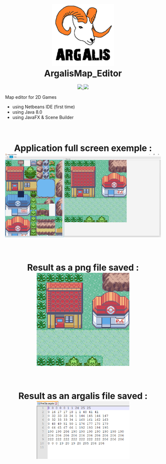 <h1 align="center">
    <br>
      <a href="https://github.com/Siliver4/ArgalisMap_Editor">
        <img src="src/res/argalis_logo.png" alt="ArgalisMap_Editor_logo" width="200">
      </a>
    <br>
      ArgalisMap_Editor
    <br>
</h1>

<p align="center">
  <a href="https://github.com/Siliver4/ArgalisMap_Editor/releases">
    <img src="https://img.shields.io/github/release/Siliver4/ArgalisMap_Editor.svg">
  </a>
  <a href="https://github.com/Siliver4/ArgalisMap_Editor/issues?q=is%3Aissue+is%3Aclosed">
      <img src="https://img.shields.io/github/issues-closed-raw/Siliver4/ArgalisMap_Editor.svg">
  </a>
</p>

Map editor for 2D Games
- using Netbeans IDE (first time)
- using Java 8.0
- using JavaFX & Scene Builder

<h1 align="center">
    <br>
      Application full screen exemple :
    <br>
      <a href="https://github.com/Siliver4/ArgalisMap_Editor">
        <img src="argalis_demo/Screenshot_FullScreen.png" alt="ArgalisMap_Editor_FullScreenExemple" width="747">
      </a>
    <br>
</h1>

<h1 align="center">
    <br>
      Result as a png file saved :
    <br>
      <a href="https://github.com/Siliver4/ArgalisMap_Editor">
        <img src="argalis_demo/FirstCity.png" alt="ArgalisMap_Editor_PngSaveExemple" width="300">
      </a>
    <br>
</h1>

<h1 align="center">
    <br>
      Result as an argalis file saved :
    <br>
      <a href="https://github.com/Siliver4/ArgalisMap_Editor">
        <img src="argalis_demo/FirstCityArgalis.png" alt="ArgalisMap_Editor_ArgalisSaveExemple" width="300">
      </a>
    <br>
</h1>
